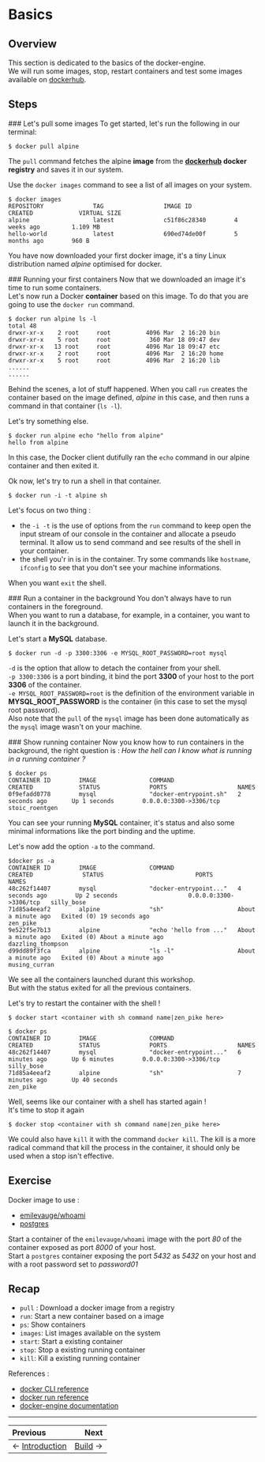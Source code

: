 # Basics

## Overview
This section is dedicated to the basics of the docker-engine.  
We will run some images, stop, restart containers and test some images available on [dockerhub](https://hub.docker.com/).

## Steps

### Let's pull some images
To get started, let's run the following in our terminal:
```
$ docker pull alpine
```

The `pull` command fetches the alpine **image** from the **[dockerhub](https://hub.docker.com/) docker registry** and saves it in our system.

Use the `docker images` command to see a list of all images on your system.
```
$ docker images
REPOSITORY              TAG                 IMAGE ID            CREATED             VIRTUAL SIZE
alpine                  latest              c51f86c28340        4 weeks ago         1.109 MB
hello-world             latest              690ed74de00f        5 months ago        960 B
```
You have now downloaded your first docker image, it's a tiny Linux distribution named *alpine* optimised for docker.

### Running your first containers
Now that we downloaded an image it's time to run some containers.  
Let's now run a Docker **container** based on this image. To do that you are going to use the `docker run` command.
```
$ docker run alpine ls -l
total 48
drwxr-xr-x    2 root     root          4096 Mar  2 16:20 bin
drwxr-xr-x    5 root     root           360 Mar 18 09:47 dev
drwxr-xr-x   13 root     root          4096 Mar 18 09:47 etc
drwxr-xr-x    2 root     root          4096 Mar  2 16:20 home
drwxr-xr-x    5 root     root          4096 Mar  2 16:20 lib
......
......
```
Behind the scenes, a lot of stuff happened. When you call `run` creates the container based on the image defined, *alpine* in this case, and then runs a command in that container (`ls -l`).  

Let's try something else.
```
$ docker run alpine echo "hello from alpine"
hello from alpine
```
In this case, the Docker client dutifully ran the `echo` command in our alpine container and then exited it.

Ok now, let's try to run a shell in that container.
```
$ docker run -i -t alpine sh
```
Let's focus on two thing :
 * the `-i -t` is the use of options from the `run` command to keep open the input stream of our console in the container and allocate a pseudo terminal. It allow us to send command and see results of the shell in your container.
 * the shell you'r in is in the container. Try some commands like `hostname`, `ifconfig` to see that you don't see your machine informations.

When you want `exit` the shell.

### Run a container in the background
You don't always have to run containers in the foreground.  
When you want to run a database, for example, in a container, you want to launch it in the background.

Let's start a **MySQL** database.
```
$ docker run -d -p 3300:3306 -e MYSQL_ROOT_PASSWORD=root mysql
```

`-d` is the option that allow to detach the container from your shell.  
`-p 3300:3306` is a port binding, it bind the port **3300** of your host to the port **3306** of the container.  
`-e MYSQL_ROOT_PASSWORD=root` is the definition of the environment variable in **MYSQL_ROOT_PASSWORD** is the container (in this case to set the mysql root password).  
Also note that the `pull` of the `mysql` image has been done automatically as the `mysql` image wasn't on your machine.

### Show running container
Now you know how to run containers in the background, the right question is : *How the hell can I know what is running in a running container ?*

```
$ docker ps
CONTAINER ID        IMAGE               COMMAND                  CREATED             STATUS              PORTS                    NAMES
0f9efadd0778        mysql               "docker-entrypoint.sh"   2 seconds ago       Up 1 seconds        0.0.0.0:3300->3306/tcp   stoic_roentgen
```
You can see your running **MySQL** container, it's status and also some minimal informations like the port binding and the uptime.

Let's now add the option `-a` to the command.
```
$docker ps -a
CONTAINER ID        IMAGE               COMMAND                  CREATED              STATUS                          PORTS                    NAMES
48c262f14407        mysql               "docker-entrypoint..."   4 seconds ago        Up 2 seconds                    0.0.0.0:3300->3306/tcp   silly_bose
71d85a4eeaf2        alpine              "sh"                     About a minute ago   Exited (0) 19 seconds ago                                zen_pike
9e522f5e7b13        alpine              "echo 'hello from ..."   About a minute ago   Exited (0) About a minute ago                            dazzling_thompson
d99dd89f3fca        alpine              "ls -l"                  About a minute ago   Exited (0) About a minute ago                            musing_curran
```
We see all the containers launched durant this workshop.  
But with the status exited for all the previous containers.

Let's try to restart the container with the shell !
```
$ docker start <container with sh command name|zen_pike here>

$ docker ps
CONTAINER ID        IMAGE               COMMAND                  CREATED             STATUS              PORTS                    NAMES
48c262f14407        mysql               "docker-entrypoint..."   6 minutes ago       Up 6 minutes        0.0.0.0:3300->3306/tcp   silly_bose
71d85a4eeaf2        alpine              "sh"                     7 minutes ago       Up 40 seconds                                zen_pike
```
Well, seems like our container with a shell has started again !  
It's time to stop it again
```
$ docker stop <container with sh command name|zen_pike here>
```
We could also have `kill` it with the command `docker kill`. The kill is a more radical command that kill the process in the container, it should only be used when a stop isn't effective.


## Exercise
Docker image to use :
 * [emilevauge/whoami](https://hub.docker.com/r/emilevauge/whoami/)
 * [postgres](https://hub.docker.com/_/postgres/)

Start a container of the `emilevauge/whoami` image with the port *80* of the container exposed as port *8000* of your host.  
Start a `postgres` container exposing the port *5432* as *5432* on your host and with a root password set to *password01*


## Recap
 * `pull` : Download a docker image from a registry
 * `run`: Start a new container based on a image
 * `ps`: Show containers
 * `images`: List images available on the system
 * `start`: Start a existing container
 * `stop`: Stop a existing running container
 * `kill`: Kill a existing running container

References :
 * [docker CLI reference](https://docs.docker.com/engine/reference/commandline/docker/)
 * [docker run reference](https://docs.docker.com/engine/reference/run/)
 * [docker-engine documentation](https://docs.docker.com/engine/)

 ___

Previous | Next
:------- | ---:
← [Introduction](../../..) | [Build](../02_Build/) →

